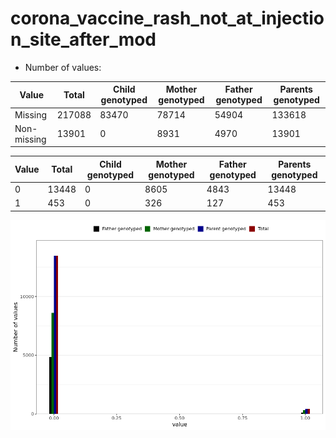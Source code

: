 # corona_vaccine_rash_not_at_injection_site_after_mod
- Number of values:

| Value | Total | Child genotyped | Mother genotyped | Father genotyped | Parents genotyped |
| ----- | ----- | --------------- | ---------------- | ---------------- |---------------- |
| Missing | 217088 | 83470 | 78714 | 54904 | 133618 |
| Non-missing | 13901 | 0 | 8931 | 4970 | 13901 |

| Value | Total | Child genotyped | Mother genotyped | Father genotyped | Parents genotyped |
| ----- | ----- | --------------- | ---------------- | ---------------- |---------------- |
| 0 | 13448 | 0 | 8605 | 4843 | 13448 |
| 1 | 453 | 0 | 326 | 127 | 453 |



![](corona_vaccine_rash_not_at_injection_site_after_mod_n.png)



